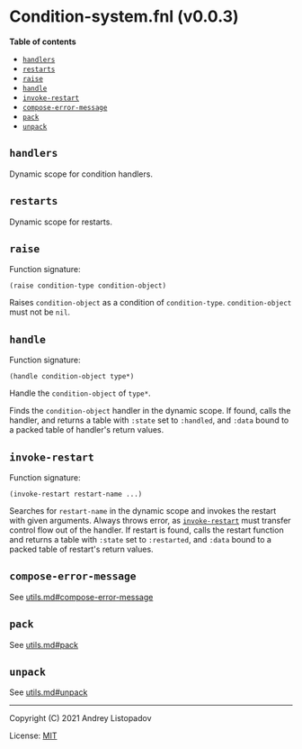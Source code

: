 # Condition-system.fnl (v0.0.3)

**Table of contents**

- [`handlers`](#handlers)
- [`restarts`](#restarts)
- [`raise`](#raise)
- [`handle`](#handle)
- [`invoke-restart`](#invoke-restart)
- [`compose-error-message`](#compose-error-message)
- [`pack`](#pack)
- [`unpack`](#unpack)

## `handlers`
Dynamic scope for condition handlers.

## `restarts`
Dynamic scope for restarts.

## `raise`
Function signature:

```
(raise condition-type condition-object)
```

Raises `condition-object` as a condition of `condition-type`.
`condition-object` must not be `nil`.

## `handle`
Function signature:

```
(handle condition-object type*)
```

Handle the `condition-object` of `type*`.

Finds the `condition-object` handler in the dynamic scope.  If found,
calls the handler, and returns a table with `:state` set to
`:handled`, and `:data` bound to a packed table of handler's return
values.

## `invoke-restart`
Function signature:

```
(invoke-restart restart-name ...)
```

Searches for `restart-name` in the dynamic scope and invokes the
restart with given arguments.  Always throws error, as
[`invoke-restart`](#invoke-restart) must transfer control flow out of the handler.  If
restart is found, calls the restart function and returns a table with
`:state` set to `:restarted`, and `:data` bound to a packed table of
restart's return values.

## `compose-error-message`
See [utils.md#compose-error-message](utils.md#compose-error-message)

## `pack`
See [utils.md#pack](utils.md#pack)

## `unpack`
See [utils.md#unpack](utils.md#unpack)


---

Copyright (C) 2021 Andrey Listopadov

License: [MIT](https://gitlab.com/andreyorst/fennel-conditions/-/raw/master/LICENSE)


<!-- Generated with Fenneldoc v0.1.5
     https://gitlab.com/andreyorst/fenneldoc -->
